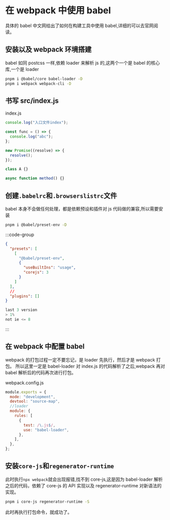 # 在 webpack 中使用 babel

具体的 babel 中文网给出了如何在构建工具中使用 babel,详细的可以去官网阅读。

## 安装以及 webpack 环境搭建

babel 如同 postcss 一样,依赖 loader 来解析 js 的,这两个一个是 babel 的核心库,一个是 loader

```sh
pnpm i @babel/core babel-loader -D
pnpm i webpack webpack-cli -D
```

## 书写 src/index.js

index.js

```js
console.log("入口文件index");

const func = () => {
  console.log("abc");
};

new Promise((resolve) => {
  resolve();
});

class A {}

async function method() {}
```

## 创建`.babelrc`和`.browserslistrc`文件

babel 本身不会做任何处理，都是依赖预设和插件对 js 代码做的兼容,所以需要安装

```sh
pnpm i @babel/preset-env -D
```

:::code-group

```json [.babelrc]
{
  "presets": [
    [
      "@babel/preset-env",
      {
        "useBuiltIns": "usage",
        "corejs": 3
      }
    ]
  ],
  //
  "plugins": []
}
```

```js [.browserslistrc]
last 3 version
> 1%
not ie <= 8
```

:::

## 在 webpack 中配置 babel

webpack 的打包过程一定不要忘记，是 loader 先执行，然后才是 webpack 打包。
所以这里一定是 babel-loader 对 index.js 的代码解析了之后,webpack 再对 babel 解析后的代码再次进行打包。

webpack.config.js

```js
module.exports = {
  mode: "development",
  devtool: "source-map",
  //loader
  module: {
    rules: [
      {
        test: /\.js$/,
        use: "babel-loader",
      },
    ],
  },
};
```

## 安装`core-js`和`regenerator-runtime`

此时执行`npx webpack`就会出现报错,找不到 core-js,这是因为 babel-loader 解析之后的代码，依赖了 core-js 的 API 实现以及 regenerator-runtime 对新语法的实现。

```sh
pnpm i core-js regenerator-runtime -S
```

此时再执行打包命令，就成功了。
